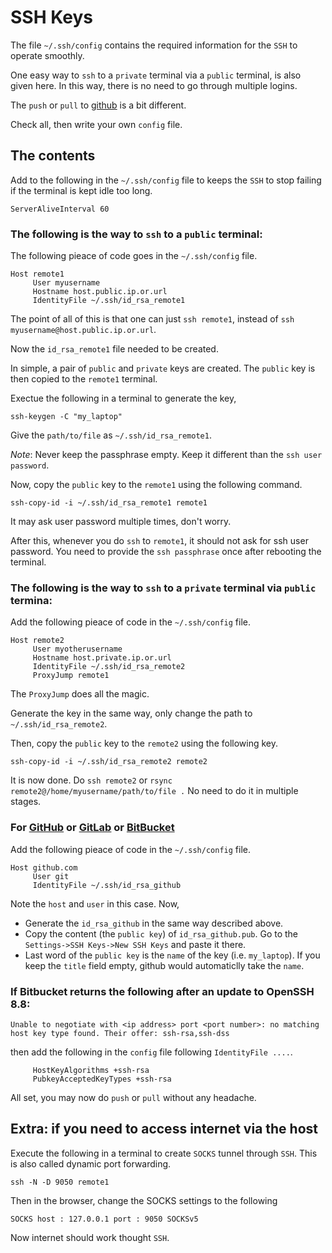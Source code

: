 # SSH Keys

The file `~/.ssh/config` contains the required information for the `SSH` to operate smoothly.

One easy way to `ssh` to a `private` terminal via a `public` terminal, is also given here. In this way, there is no need to go through multiple logins.

The `push` or `pull` to [github](github.com) is a bit different.

Check all, then write your own `config` file.

## The contents

Add to the following in the `~/.ssh/config` file to keeps the `SSH` to stop failing if the terminal is kept idle too long.
```
ServerAliveInterval 60
```

### The following is the way to `ssh` to a `public` terminal:

The following pieace of code goes in the `~/.ssh/config` file.
```
Host remote1
     User myusername
     Hostname host.public.ip.or.url
     IdentityFile ~/.ssh/id_rsa_remote1
```

The point of all of this is that one can just `ssh remote1`, instead of `ssh myusername@host.public.ip.or.url`.

Now the `id_rsa_remote1` file needed to be created.

In simple, a pair of `public` and `private` keys are created. The `public` key is then copied to the `remote1` terminal.

Exectue the following in a terminal to generate the key,
```
ssh-keygen -C "my_laptop"
```
Give the `path/to/file` as `~/.ssh/id_rsa_remote1`.

*Note*: Never keep the passphrase empty. Keep it different than the `ssh user password`.

Now, copy the `public` key to the `remote1` using the following command.
```
ssh-copy-id -i ~/.ssh/id_rsa_remote1 remote1
```
It may ask user password multiple times, don't worry.

After this, whenever you do `ssh` to `remote1`, it should not ask for ssh user password. You need to provide the `ssh passphrase` once after rebooting the terminal.

### The following is the way to `ssh` to a `private` terminal via `public` termina:

Add the following pieace of code in the `~/.ssh/config` file.
```
Host remote2
     User myotherusername
     Hostname host.private.ip.or.url
     IdentityFile ~/.ssh/id_rsa_remote2
     ProxyJump remote1
```

The `ProxyJump` does all the magic.

Generate the key in the same way, only change the path to `~/.ssh/id_rsa_remote2`.

Then, copy the `public` key to the `remote2` using the following key.
```
ssh-copy-id -i ~/.ssh/id_rsa_remote2 remote2
```

It is now done. Do `ssh remote2` or `rsync remote2@/home/myusername/path/to/file .` No need to do it in multiple stages.

### For [GitHub](github.com) or [GitLab](gitlab.com) or [BitBucket](bitbucket.org)

Add the following pieace of code in the `~/.ssh/config` file.
```
Host github.com
     User git
     IdentityFile ~/.ssh/id_rsa_github
```

Note the `host` and `user` in this case. Now,
- Generate the `id_rsa_github` in the same way described above.
- Copy the content (the `public key`) of `id_rsa_github.pub`. Go to the `Settings->SSH Keys->New SSH Keys` and paste it there.
- Last word of the `public key` is the `name` of the key (i.e. `my_laptop`). If you keep the `title` field empty, github would automaticlly take the `name`.

### If Bitbucket returns the following after an update to OpenSSH 8.8:
```
Unable to negotiate with <ip address> port <port number>: no matching host key type found. Their offer: ssh-rsa,ssh-dss
```
then add the following in the `config` file following `IdentityFile ....`.
```
     HostKeyAlgorithms +ssh-rsa
     PubkeyAcceptedKeyTypes +ssh-rsa
```

All set, you may now do `push` or `pull` without any headache.


## Extra: if you need to access internet via the host

Execute the following in a terminal to create `SOCKS` tunnel through `SSH`. This is also called dynamic port forwarding.
```
ssh -N -D 9050 remote1
```

Then in the browser, change the SOCKS settings to the following
```
SOCKS host : 127.0.0.1 port : 9050 SOCKSv5
```

Now internet should work thought `SSH`.
